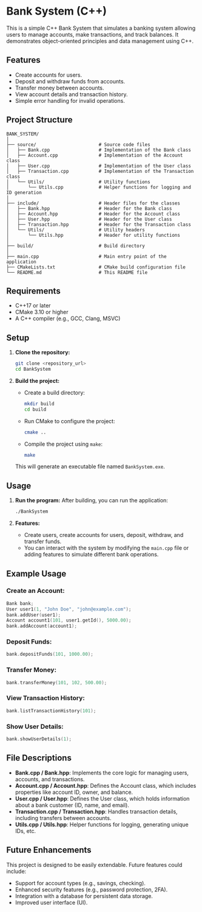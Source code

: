 
# Bank System (C++)

This is a simple C++ Bank System that simulates a banking system allowing users to manage accounts, make transactions, and track balances. It demonstrates object-oriented principles and data management using C++.

## Features

- Create accounts for users.
- Deposit and withdraw funds from accounts.
- Transfer money between accounts.
- View account details and transaction history.
- Simple error handling for invalid operations.

## Project Structure

```
BANK_SYSTEM/
│
├── source/                       # Source code files
│   ├── Bank.cpp                  # Implementation of the Bank class
│   ├── Account.cpp               # Implementation of the Account class
│   ├── User.cpp                  # Implementation of the User class
│   ├── Transaction.cpp           # Implementation of the Transaction class
│   └── Utils/                    # Utility functions
│       └── Utils.cpp             # Helper functions for logging and ID generation
│
├── include/                      # Header files for the classes
│   ├── Bank.hpp                  # Header for the Bank class
│   ├── Account.hpp               # Header for the Account class
│   ├── User.hpp                  # Header for the User class
│   ├── Transaction.hpp           # Header for the Transaction class
│   └── Utils/                    # Utility headers
│       └── Utils.hpp             # Header for utility functions
│
├── build/                        # Build directory
│
├── main.cpp                      # Main entry point of the application
├── CMakeLists.txt                # CMake build configuration file
└── README.md                     # This README file
```

## Requirements

- C++17 or later
- CMake 3.10 or higher
- A C++ compiler (e.g., GCC, Clang, MSVC)

## Setup

1. **Clone the repository:**
   ```bash
   git clone <repository_url>
   cd BankSystem
   ```

2. **Build the project:**

   - Create a build directory:
     ```bash
     mkdir build
     cd build
     ```

   - Run CMake to configure the project:
     ```bash
     cmake ..
     ```

   - Compile the project using `make`:
     ```bash
     make
     ```

   This will generate an executable file named `BankSystem.exe`.

## Usage

1. **Run the program:**
   After building, you can run the application:
   ```bash
   ./BankSystem
   ```

2. **Features:**
   - Create users, create accounts for users, deposit, withdraw, and transfer funds.
   - You can interact with the system by modifying the `main.cpp` file or adding features to simulate different bank operations.

## Example Usage

### Create an Account:
```cpp
Bank bank;
User user1(1, "John Doe", "john@example.com");
bank.addUser(user1);
Account account1(101, user1.getId(), 5000.00);
bank.addAccount(account1);
```

### Deposit Funds:
```cpp
bank.depositFunds(101, 1000.00);
```

### Transfer Money:
```cpp
bank.transferMoney(101, 102, 500.00);
```

### View Transaction History:
```cpp
bank.listTransactionHistory(101);
```

### Show User Details:
```cpp
bank.showUserDetails(1);
```

## File Descriptions

- **Bank.cpp / Bank.hpp**: Implements the core logic for managing users, accounts, and transactions.
- **Account.cpp / Account.hpp**: Defines the Account class, which includes properties like account ID, owner, and balance.
- **User.cpp / User.hpp**: Defines the User class, which holds information about a bank customer (ID, name, and email).
- **Transaction.cpp / Transaction.hpp**: Handles transaction details, including transfers between accounts.
- **Utils.cpp / Utils.hpp**: Helper functions for logging, generating unique IDs, etc.

## Future Enhancements

This project is designed to be easily extendable. Future features could include:

- Support for account types (e.g., savings, checking).
- Enhanced security features (e.g., password protection, 2FA).
- Integration with a database for persistent data storage.
- Improved user interface (UI).
